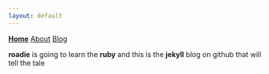 ```yaml
---
layout: default
---
```

<nav>
  <a href="/"><strong>Home</strong></a>
  <a href="/about/">About</a>
  <a href="/blog/">Blog</a>
</nav>

<strong>roadie</strong> is going to learn the <strong>ruby</strong> and this is the <strong>jekyll</strong> blog on github that will tell the tale

